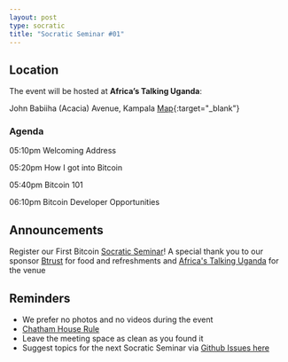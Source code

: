 ```yaml
---
layout: post
type: socratic
title: "Socratic Seminar #01"
---
```


## Location

The event will be hosted at **Africa’s Talking Uganda**:

John Babiiha (Acacia) Avenue, Kampala [Map](https://maps.app.goo.gl/nihbeLcgbeTzYGdV7){:target="_blank"}

### Agenda

05:10pm Welcoming Address

05:20pm How I got into Bitcoin

05:40pm Bitcoin 101

06:10pm Bitcoin Developer Opportunities

## Announcements

Register our First Bitcoin [Socratic Seminar](https://lu.ma/bitdevskla)! 
A special thank you to our sponsor [Btrust](http://btrust.tech/) for food and refreshments and [Africa's Talking Uganda](https://community.africastalking.com/) for the venue

## Reminders

- We prefer no photos and no videos during the event
- [Chatham House Rule](https://www.chathamhouse.org/about-us/chatham-house-rule)
- Leave the meeting space as clean as you found it
- Suggest topics for the next Socratic Seminar via [Github Issues here](https://github.com/BitDevsKLA/bitdevskla.org/issues)